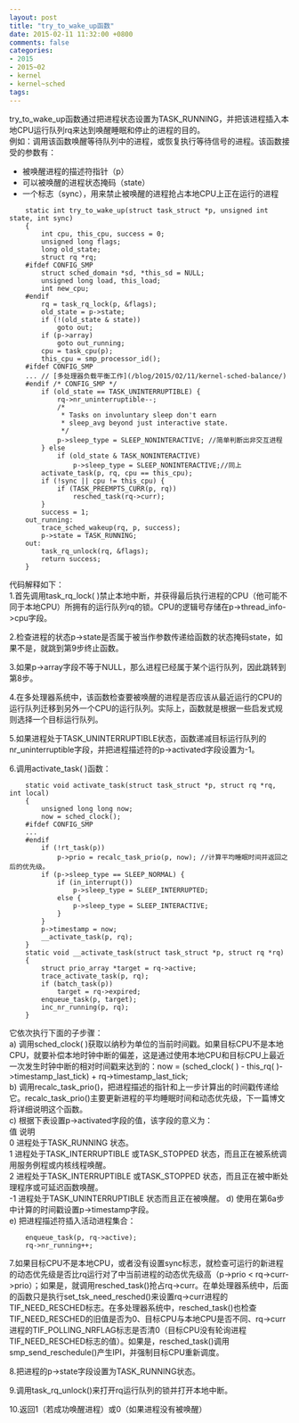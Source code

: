 ```yaml
---
layout: post
title: "try_to_wake_up函数"
date: 2015-02-11 11:32:00 +0800
comments: false
categories:
- 2015
- 2015~02
- kernel
- kernel~sched
tags:
---
```

  try_to_wake_up函数通过把进程状态设置为TASK_RUNNING，并把该进程插入本地CPU运行队列rq来达到唤醒睡眠和停止的进程的目的。  
例如：调用该函数唤醒等待队列中的进程，或恢复执行等待信号的进程。该函数接受的参数有：  
- 被唤醒进程的描述符指针（p）  
- 可以被唤醒的进程状态掩码（state）  
- 一个标志（sync），用来禁止被唤醒的进程抢占本地CPU上正在运行的进程  
```
	static int try_to_wake_up(struct task_struct *p, unsigned int state, int sync)
	{
		int cpu, this_cpu, success = 0;
		unsigned long flags;
		long old_state;
		struct rq *rq;
	#ifdef CONFIG_SMP
		struct sched_domain *sd, *this_sd = NULL;
		unsigned long load, this_load;
		int new_cpu;
	#endif
		rq = task_rq_lock(p, &flags);
		old_state = p->state;
		if (!(old_state & state))
		    goto out;
		if (p->array)
		    goto out_running;
		cpu = task_cpu(p);
		this_cpu = smp_processor_id();
	#ifdef CONFIG_SMP
	... // [多处理器负载平衡工作](/blog/2015/02/11/kernel-sched-balance/)
	#endif /* CONFIG_SMP */
		if (old_state == TASK_UNINTERRUPTIBLE) {
		    rq->nr_uninterruptible--;
		    /*
		     * Tasks on involuntary sleep don't earn
		     * sleep_avg beyond just interactive state.
		     */
		    p->sleep_type = SLEEP_NONINTERACTIVE; //简单判断出非交互进程
		} else
		    if (old_state & TASK_NONINTERACTIVE)
		        p->sleep_type = SLEEP_NONINTERACTIVE;//同上
		activate_task(p, rq, cpu == this_cpu);
		if (!sync || cpu != this_cpu) {
		    if (TASK_PREEMPTS_CURR(p, rq))
		        resched_task(rq->curr);
		}
		success = 1;
	out_running:
		trace_sched_wakeup(rq, p, success);
		p->state = TASK_RUNNING;
	out:
		task_rq_unlock(rq, &flags);
		return success;
	}
```
代码解释如下：  
1.首先调用task_rq_lock( )禁止本地中断，并获得最后执行进程的CPU（他可能不同于本地CPU）所拥有的运行队列rq的锁。CPU的逻辑号存储在p->thread_info->cpu字段。

2.检查进程的状态p->state是否属于被当作参数传递给函数的状态掩码state，如果不是，就跳到第9步终止函数。

3.如果p->array字段不等于NULL，那么进程已经属于某个运行队列，因此跳转到第8步。

4.在多处理器系统中，该函数检查要被唤醒的进程是否应该从最近运行的CPU的运行队列迁移到另外一个CPU的运行队列。实际上，函数就是根据一些启发式规则选择一个目标运行队列。

5.如果进程处于TASK_UNINTERRUPTIBLE状态，函数递减目标运行队列的nr_uninterruptible字段，并把进程描述符的p->activated字段设置为-1。

6.调用activate_task( )函数：
```
	static void activate_task(struct task_struct *p, struct rq *rq, int local)
	{
		unsigned long long now;
		now = sched_clock();
	#ifdef CONFIG_SMP
	...
	#endif
		if (!rt_task(p))
		    p->prio = recalc_task_prio(p, now); //计算平均睡眠时间并返回之后的优先级。
		if (p->sleep_type == SLEEP_NORMAL) {
		    if (in_interrupt())
		        p->sleep_type = SLEEP_INTERRUPTED;
		    else {
		        p->sleep_type = SLEEP_INTERACTIVE;
		    }
		}
		p->timestamp = now;
		__activate_task(p, rq);
	}
	static void __activate_task(struct task_struct *p, struct rq *rq)
	{
		struct prio_array *target = rq->active;
		trace_activate_task(p, rq);
		if (batch_task(p))
		    target = rq->expired;
		enqueue_task(p, target);
		inc_nr_running(p, rq);
	}
```
它依次执行下面的子步骤：  
  a) 调用sched_clock( )获取以纳秒为单位的当前时间戳。如果目标CPU不是本地CPU，就要补偿本地时钟中断的偏差，这是通过使用本地CPU和目标CPU上最近一次发生时钟中断的相对时间戳来达到的：now = (sched_clock( ) - this_rq( )->timestamp_last_tick)  +  rq->timestamp_last_tick;  
  b) 调用recalc_task_prio()，把进程描述的指针和上一步计算出的时间戳传递给它。recalc_task_prio()主要更新进程的平均睡眠时间和动态优先级，下一篇博文将详细说明这个函数。  
  c) 根据下表设置p->activated字段的值，该字段的意义为：  
		值				说明  
		0	进程处于TASK_RUNNING 状态。  
		1	进程处于TASK_INTERRUPTIBLE 或TASK_STOPPED 状态，而且正在被系统调用服务例程或内核线程唤醒。  
		2	进程处于TASK_INTERRUPTIBLE 或TASK_STOPPED 状态，而且正在被中断处理程序或可延迟函数唤醒。  
		-1	进程处于TASK_UNINTERRUPTIBLE 状态而且正在被唤醒。
  d) 使用在第6a步中计算的时间戳设置p->timestamp字段。  
  e) 把进程描述符插入活动进程集合：
```
    enqueue_task(p, rq->active);
    rq->nr_running++;
```

7.如果目标CPU不是本地CPU，或者没有设置sync标志，就检查可运行的新进程的动态优先级是否比rq运行对了中当前进程的动态优先级高（p->prio < rq->curr->prio）；如果是，就调用resched_task()抢占rq->curr。在单处理器系统中，后面的函数只是执行set_tsk_need_resched()来设置rq->curr进程的TIF_NEED_RESCHED标志。在多处理器系统中，resched_task()也检查TIF_NEED_RESCHED的旧值是否为0、目标CPU与本地CPU是否不同、rq->curr进程的TIF_POLLING_NRFLAG标志是否清0（目标CPU没有轮询进程TIF_NEED_RESCHED标志的值）。如果是，resched_task()调用smp_send_reschedule()产生IPI，并强制目标CPU重新调度。

8.把进程的p->state字段设置为TASK_RUNNING状态。

9.调用task_rq_unlock()来打开rq运行队列的锁并打开本地中断。

10.返回1（若成功唤醒进程）或0（如果进程没有被唤醒）


